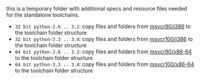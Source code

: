 this is a temporary folder with additional specs and resource files needed for the standalone toolchains.

- `32 bit python-2.6 .. 3.2`: copy files and folders from [msvcr90/i386](https://github.com/mingwpy/mingwpy/blob/master/specs/msvcr90/i386) to the toolchain folder structure
- `32 bit python-3.3 .. 3.4`: copy files and folders from [msvcr100/i386](https://github.com/mingwpy/mingwpy/blob/master/specs/msvcr100/i386) to the toolchain folder structure
- `64 bit python-2.6 .. 3.2`: copy files and folders from [msvcr90/x86-64](https://github.com/mingwpy/mingwpy/blob/master/specs/msvcr90/x86-64) to the toolchain folder structure
- `64 bit python-3.3 .. 3.4`: copy files and folders from [msvcr100/x86-64](https://github.com/mingwpy/mingwpy/blob/master/specs/msvcr100/x86-64) to the toolchain folder structure
